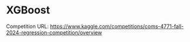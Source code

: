 # XGBoost
Competition URL:
https://www.kaggle.com/competitions/coms-4771-fall-2024-regression-competition/overview 

